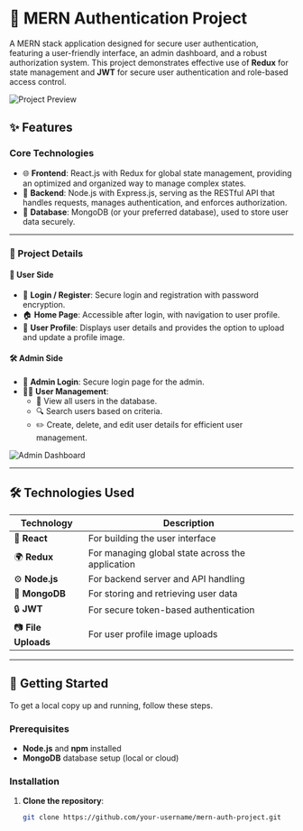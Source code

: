 # 🚀 MERN Authentication Project

A MERN stack application designed for secure user authentication, featuring a user-friendly interface, an admin dashboard, and a robust authorization system. This project demonstrates effective use of **Redux** for state management and **JWT** for secure user authentication and role-based access control.

![Project Preview](https://via.placeholder.com/800x400) <!-- Replace with an actual screenshot or GIF of your app -->

## ✨ Features

### Core Technologies
- 🌐 **Frontend**: React.js with Redux for global state management, providing an optimized and organized way to manage complex states.
- 🔧 **Backend**: Node.js with Express.js, serving as the RESTful API that handles requests, manages authentication, and enforces authorization.
- 💾 **Database**: MongoDB (or your preferred database), used to store user data securely.

---

### 📌 Project Details

#### 👤 User Side
- 🔐 **Login / Register**: Secure login and registration with password encryption.
- 🏠 **Home Page**: Accessible after login, with navigation to user profile.
- 👤 **User Profile**: Displays user details and provides the option to upload and update a profile image.

#### 🛠️ Admin Side
- 🔐 **Admin Login**: Secure login page for the admin.
- 🧑‍💼 **User Management**:
  - 👀 View all users in the database.
  - 🔍 Search users based on criteria.
  - ✏️ Create, delete, and edit user details for efficient user management.

![Admin Dashboard](https://via.placeholder.com/800x400) <!-- Replace with actual dashboard screenshot -->

---

## 🛠️ Technologies Used

| Technology     | Description                                        |
| -------------- | -------------------------------------------------- |
| 🎨 **React**   | For building the user interface                    |
| 🌍 **Redux**   | For managing global state across the application   |
| ⚙️ **Node.js** | For backend server and API handling                |
| 📂 **MongoDB** | For storing and retrieving user data               |
| 🔒 **JWT**     | For secure token-based authentication              |
| 📷 **File Uploads** | For user profile image uploads              |

---

## 🚀 Getting Started

To get a local copy up and running, follow these steps.

### Prerequisites
- **Node.js** and **npm** installed
- **MongoDB** database setup (local or cloud)

### Installation

1. **Clone the repository**:
   ```bash
   git clone https://github.com/your-username/mern-auth-project.git
